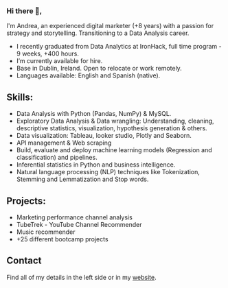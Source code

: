 ### Hi there 👋, 

I'm Andrea, an experienced digital marketer (+8 years) with a passion for strategy and storytelling. Transitioning to a Data Analysis career.

  + I recently graduated from Data Analytics at IronHack, full time program - 9 weeks, +400 hours.
  + I’m currently available for hire.
  + Base in Dublin, Ireland. Open to relocate or work remotely.
  + Languages available: English and Spanish (native).

## Skills:
  + Data Analysis with Python (Pandas, NumPy) & MySQL.
  + Exploratory Data Analysis & Data wrangling: Understanding, cleaning, descriptive statistics, visualization, hypothesis generation & others.
  + Data visualization: Tableau, looker studio, Plotly and Seaborn.
  + API management & Web scraping 
  + Build, evaluate and deploy machine learning models (Regression and classification) and pipelines.
  + Inferential statistics in Python and business intelligence.
  + Natural language processing (NLP) techniques like Tokenization, Stemming and Lemmatization and Stop words.

## Projects:
  + Marketing performance channel analysis
  + TubeTrek - YouTube Channel Recommender
  + Music recommender
  + +25 different bootcamp projects

## Contact
Find all of my details in the left side or in my [website](https://andrealuna.site/).

<!--
**Andreadatalu/Andreadatalu** is a ✨ _special_ ✨ repository because its `README.md` (this file) appears on your GitHub profile.

Here are some ideas to get you started:

- 🔭 I’m currently working on ...
- 🌱 I’m currently learning ...
- 👯 I’m looking to collaborate on ...
- 🤔 I’m looking for help with ...
- 💬 Ask me about ...
- 📫 How to reach me: ...
- 😄 Pronouns: ...
- ⚡ Fun fact: ...
-->
